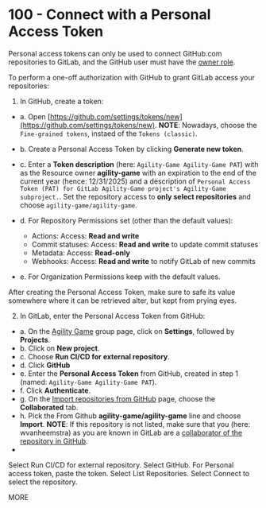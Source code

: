 # 100 - Connect with a Personal Access Token

Personal access tokens can only be used to connect GitHub.com repositories to GitLab, and the GitHub user must have the [owner role](https://docs.github.com/en/get-started/learning-about-github/access-permissions-on-github).

To perform a one-off authorization with GitHub to grant GitLab access your repositories:

1. In GitHub, create a token:
   
  - a. Open [https://github.com/settings/tokens/new](https://github.com/settings/tokens/new). **NOTE**: Nowadays, choose the ```Fine-grained tokens```, instaed of the ```Tokens (classic)```.
  
  - b. Create a Personal Access Token by clicking **Generate new token**.
  
  - c. Enter a **Token description** (here: ```Agility-Game Agility-Game PAT```) with as the Resource owner **agility-game** with an expiration to the end of the current year (hence: 12/31/2025) and a description of ```Personal Access Token (PAT) for GitLab Agility-Game project's Agility-Game subproject.```. Set the repository access to **only select repositories** and choose ```agility-game/agility-game```.
    
  - d. For Repository Permissions set (other than the default values):
    - Actions: Access: **Read and write**
    - Commit statuses: Access: **Read and write** to update commit statuses
    - Metadata: Access: **Read-only**
    - Webhooks: Access: **Read and write** to notify GitLab of new commits
       
  - e. For Organization Permissions keep with the default values.

After creating the Personal Access Token, make sure to safe its value somewhere where it can be retrieved alter, but kept from prying eyes.

2. In GitLab, enter the Personal Access Token from GitHub:
  - a. On the [Agility Game](https://gitlab.com/agility-game) group page, click on **Settings**, followed by **Projects**.
  - b. Click on **New project**.
  - c. Choose **Run CI/CD for external repository**.
  - d. Click **GitHub**
  - e. Enter the **Personal Access Token** from GitHub, created in step 1 (named: ```Agility-Game Agility-Game PAT```).
  - f. Click **Authenticate**.
  - g. On the [Import repositories from GitHub](https://gitlab.com/import/github/status) page, choose the **Collaborated** tab.
  - h. Pick the From Github **agility-game/agility-game** line and choose **Import**. **NOTE**: If this repository is not listed, make sure that you (here: wvanheemstra) as you are known in GitLab are a [collaborator of the repository in GitHub](https://github.com/agility-game/agility-game/settings/access?guidance_task=).
  - 
Select Run CI/CD for external repository.
Select GitHub.
For Personal access token, paste the token.
Select List Repositories.
Select Connect to select the repository.


MORE 
